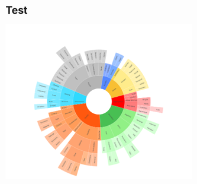 # Test


[![Preview del gráfico](docs/Taxonomy_V4_3.png)](https://ilaredavid.github.io/Test/IAD_taxonomy_V4.html)


